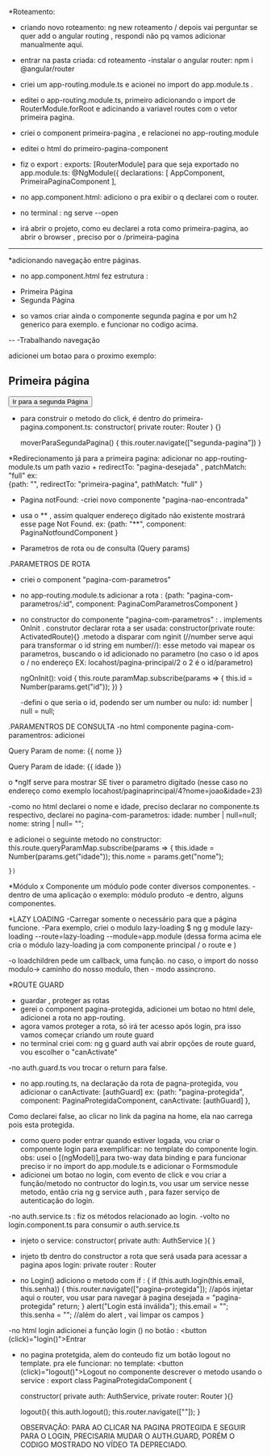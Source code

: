 *Roteamento:

- criando novo roteamento: ng new roteamento / depois vai perguntar se quer add o angular routing , respondi não pq vamos adicionar manualmente aqui.
- entrar na pasta criada: cd roteamento
-instalar o angular router: npm i @angular/router
- criei um app-routing.module.ts e acionei no import do app.module.ts .
- editei o app-routing.module.ts, primeiro adicionando o import de RouterModule.forRoot e adicinando a variavel routes com o vetor primeira pagina.
- criei o component primeira-pagina , e relacionei no app-routing.module
- editei o html do primeiro-pagina-component 
- fiz o export : exports: [RouterModule]
para que seja exportado no app.module.ts:
@NgModule({
  declarations: [
    AppComponent,
    PrimeiraPaginaComponent
  ],

- no app.component.html: adiciono o <router-outlet></router-outlet>
pra exibir o q declarei com o router.
- no terminal : ng serve --open 
- irá abrir o projeto, como eu declarei a rota como primeira-pagina, ao abrir o browser , preciso por o /primeira-pagina

----------------
*adicionando navegação entre páginas. 

- no app.component.html fez estrutura :
<nav>
  <ul>
    <li><a routerLink="primeira-pagina">Primeira Página</a></li>
    <li><a routerLink="segunda-pagina"></a>Segunda Página</li>
  </ul>
</nav>
<router-outlet></router-outlet>

- so vamos criar ainda o componente segunda pagina e por um h2 generico para exemplo. e funcionar no codigo acima. 

--
-Trabalhando navegação 

adicionei um botao para o proximo exemplo:
<h2>Primeira página</h2>
<button type="button" (click)="moverParaSegundaPagina()" >Ir para a segunda Página</button>

- para construir o metodo do click, é dentro do primeira-pagina.component.ts:
  constructor(
    private router: Router
  ) {}

  moverParaSegundaPagina() {
    this.router.navigate(["segunda-pagina"])
  }

 *Redirecionamento já para a primeira pagina:
  adicionar no app-routing-module.ts um path vazio  + redirectTo: "pagina-desejada" , patchMatch: "full"
  ex:  
   {path: "", redirectTo: "primeira-pagina", pathMatch: "full" }

* Pagina notFound:
-criei novo componente "pagina-nao-encontrada"
- usa o ** , assim qualquer endereço digitado não existente mostrará esse page Not Found. 
ex: 
  {path: "**", component: PaginaNotfoundComponent }

* Parametros de rota ou de consulta (Query params)

.PARAMETROS DE ROTA
- criei o component "pagina-com-parametros" 
- no app-routing.module.ts adicionar a rota :
    {path: "pagina-com-parametros/:id", component: PaginaComParametrosComponent }
- no constructor do componente "pagina-com-parametros" :
  . implements OnInit 
  . construtor declarar rota a ser usada:
    constructor(private route: ActivatedRoute){}
.metodo a disparar com nginit (//number serve aqui para transformar o id string em number//): esse metodo vai mapear os parametros, buscando o id adicionado no parametro (no caso o id apos o / no endereço EX: locahost/pagina-principal/2  o 2 é o id/parametro)

  ngOnInit(): void {
    this.route.paramMap.subscribe(params => {
      this.id = Number(params.get("id")); 
    })
  }

  -defini o que seria o id, podendo ser um number ou nulo:
    id: number | null = null; 

.PARAMENTROS DE CONSULTA 
-no html componente pagina-com-paramentros: adicionei
  <p *ngIf="nome">Query Param de nome: {{ nome }}</p>
  <p *ngIf="idade">Query Param de idade: {{ idade }}</p>

  o *ngIf serve para mostrar SE tiver o parametro digitado (nesse caso no endereço como exemplo locahost/paginaprincipal/4?nome=joao&idade=23)

  -como no html declarei o nome e idade, preciso declarar no componente.ts respectivo, declarei no pagina-com-parametros:
  idade: number | null=null;
  nome: string | null= "";

  e adicionei o seguinte metodo no constructor:
      this.route.queryParamMap.subscribe(params => {
      this.idade = Number(params.get("idade"));
      this.nome = params.get("nome"); 

    })

*Módulo x Componente
um módulo pode conter diversos componentes. 
-dentro de uma aplicação o exemplo: módulo produto -e dentro, alguns componentes.

*LAZY LOADING
-Carregar somente o necessário para que a página funcione. 
-Para exemplo, criei o modulo lazy-loading
  $ ng g module lazy-loading --route=lazy-loading --module=app.module 
  (dessa forma acima ele cria o módulo lazy-loading ja com componente principal / o route e )

  -o loadchildren pede um callback, uma função.   no caso, o import do nosso modulo-> caminho do nosso modulo, then - modo assincrono. 

*ROUTE GUARD 
- guardar , proteger as rotas
- gerei o component pagina-protegida, adicionei um botao no html dele, adicionei a rota no app-routing. 
- agora vamos proteger a rota, só irá ter acesso após login, pra isso vamos começar criando um route guard
- no terminal criei com:  ng g guard auth
  vai abrir opções de route guard, vou escolher o "canActivate"

-no auth.guard.ts vou trocar o return para false. 
- no app.routing.ts, na declaração da rota de pagna-protegida, vou adicionar o  canActivate: [authGuard] 
  ex: {path: "pagina-protegida", component: PaginaProtegidaComponent, canActivate: [authGuard] },

Como declarei false, ao clicar no link da pagina na home, ela nao carrega pois esta protegida.

- como quero poder entrar quando estiver logada, vou criar o componente login para exemplificar:
  no template do componente login. obs: usei o [(ngModel)],para two-way data binding e para funcionar preciso ir no import do app.module.ts e adicionar o Formsmodule
- adicionei um botao no login, com evento de click e vou criar a função/metodo no contructor do login.ts, vou usar um service nesse metodo, então cria ng g service auth , para fazer serviço de autenticação do login.

-no auth.service.ts :  fiz os métodos relacionado ao login.
-volto no login.component.ts para consumir o auth.service.ts 

- injeto o service:
      constructor(
       private  auth: AuthService
      ){ }

- injeto tb dentro do constructor a rota que será usada para acessar a pagina apos login:
  private router : Router

- no Login() adiciono o metodo com if :
{
    if (this.auth.login(this.email, this.senha)) {
      this.router.navigate(["pagina-protegida"]); 
      //após injetar aqui o router, vou usar para navegar á pagina desejada = "pagina-protegida" 
      return;
    }
    alert("Login está inválida");
    this.email = "";
    this.senha = "";
    //além do alert , vai limpar os campos 
  }

-no html login adicionei a função login () no botão :
  <button (click)="login()">Entrar</button>

- no pagina protetgida, alem do conteudo fiz um botão logout no template. pra ele funcionar:
  no template: 
  <button (click)="logout()">Logout</button>
  no componente descrever o metodo usando o service :
  export class PaginaProtegidaComponent {

  constructor(
    private auth: AuthService,
    private router: Router
  ){}

  logout(){
    this.auth.logout();
    this.router.navigate([""]);
  }

  OBSERVAÇÃO: PARA AO CLICAR NA PAGINA PROTEGIDA E SEGUIR PARA O LOGIN, PRECISARIA MUDAR O AUTH.GUARD, 
  PORÉM O CODIGO MOSTRADO NO VÍDEO TA DEPRECIADO. 